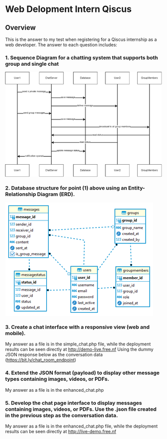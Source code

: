 # Web Delopment Intern Qiscus

## Overview
This is the answer to my test when registering for a Qiscus internship as a web developer. The answer to each question includes:

### 1. Sequence Diagram for a chatting system that supports both group and single chat
![Login Page](chat-diagram.jpg)

### 2. Database structure for point (1) above using an Entity-Relationship Diagram (ERD).
![Login Page](chat-erd.png)
### 3. Create a chat interface with a responsive view (web and mobile). 
My answer as a file is in the simple_chat.php file, while the deployment results can be seen directly at http://demo-live.free.nf Using the dummy JSON response below as the conversation data (https://bit.ly/chat_room_endpoint)

### 4. Extend the JSON format (payload) to display other message types containing images, videos, or PDFs. 
My answer as a file is in the enhanced_chat.php

### 5. Develop the chat page interface to display messages containing images, videos, or PDFs. Use the .json file created in the previous step as the conversation data.
My answer as a file is in the enhanced_chat.php file, while the deployment results can be seen directly at http://live-demo.free.nf